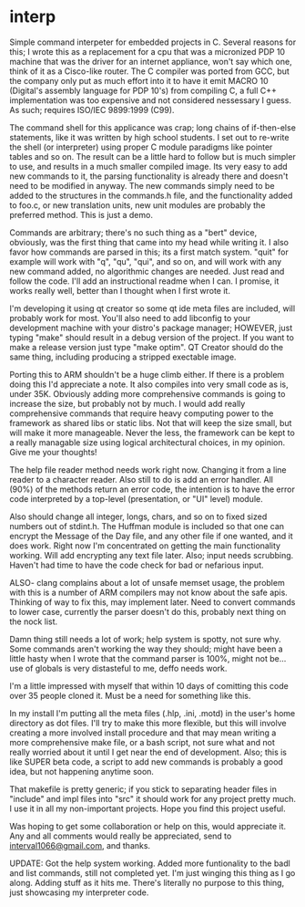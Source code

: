 # interp
Simple command interpeter for embedded projects in C. Several reasons for this; I wrote this as a replacement for a cpu that was a micronized PDP 10 machine that was the driver for an internet appliance, won't say which one, think of it as a Cisco-like router. The C compiler was ported from GCC, but the company only put as much effort into it to have it emit MACRO 10 (Digital's assembly language for PDP 10's) from compiling C, a full C++ implementation was too expensive and not considered nessessary I guess. As such; requires ISO/IEC 9899:1999 (C99).

The command shell for this applicance was crap; long chains of if-then-else statements, like it was written by high school students. I set out to re-write the shell (or interpreter) using proper C module paradigms like pointer tables and so on. The result can be a little hard to follow but is much simpler to use, and results in a much smaller compiled image. Its very easy to add new commands to it, the parsing functionality is already there and doesn't need to be modified in anyway. The new commands simply need to be added to the structures in the commands.h file, and the functionality added to foo.c, or new translation units, new unit modules are probably the preferred method. This is just a demo.

Commands are arbitrary; there's no such thing as a "bert" device, obviously, was the first thing that came into my head while writing it. I also favor how commands are parsed in this; its a first match system. "quit" for example will work with "q", "qu", "qui", and so on, and will work with any new command added, no algorithmic changes are needed. Just read and follow the code. I'll add an instructional readme when I can. I promise, it works really well, better than I thought when I first wrote it.

I'm developing it using qt creator so some qt ide meta files are included, will probably work for most. You'll also need to add libconfig to your development machine with your distro's package manager; HOWEVER, just typing "make" should result in a debug version of the project. If you want to make a release version just type "make optim". QT Creator should do the same thing, including producing a stripped exectable image.

Porting this to ARM shouldn't be a huge climb either. If there is a problem doing this I'd appreciate a note. It also compiles into very small code as is, under 35K. Obviously adding more comprehensive commands is going to increase the size, but probably not by much. I would add really comprehensive commands that require heavy computing power to the framework as shared libs or static libs. Not that will keep the size small, but will make it more manageable. Never the less, the framework can be kept to a really managable size using logical architectural choices, in my opinion. Give me your thoughts!

The help file reader method needs work right now. Changing it from a line reader to a character reader. Also still to do is add an error handler. All (90%) of the methods return an error code, the intention is to have the error code interpreted by a top-level (presentation, or "UI" level) module.

Also should change all integer, longs, chars, and so on to fixed sized numbers out of stdint.h. The Huffman module is included so that one can encrypt the Message of the Day file, and any other file if one wanted, and it does work. Right now I'm concentrated on getting the main functionality working. Will add encrypting any text file later. Also; input needs scrubbing. Haven't had time to have the code check for bad or nefarious input.

ALSO- clang complains about a lot of unsafe memset usage, the problem with this is a number of ARM compilers may not know about
the safe apis. Thinking of way to fix this, may implement later. Need to convert commands to lower case, currently the parser doesn't do this, probably
next thing on the nock list.

Damn thing still needs a lot of work; help system is spotty, not sure why. Some commands aren't working the way they should;
might have been a little hasty when I wrote that the command parser is 100%, might not be... use of globals is very distasteful
to me, deffo needs work.

I'm a little impressed with myself that within 10 days of comitting this code over 35 people cloned it. Must be a need for something like this.

In my install I'm putting all the meta files (.hlp, .ini, .motd) in the user's home directory as dot files. I'll try to make this more flexible, but this will involve creating a more involved install procedure and that may mean writing a more comprehensive make file, or a bash script, not sure what and not really worried about it until I get near the end of development. Also; this is like SUPER beta code, a script to add new commands is probably a good idea, but not happening anytime soon.

That makefile is pretty generic; if you stick to separating header files in "include" and impl files into "src" it should work for any project pretty much. I use it in all my non-important projects. Hope you find this project useful.

Was hoping to get some collaboration or help on this, would appreciate it. Any and all comments would really be appreciated, send to interval1066@gmail.com, and thanks.

UPDATE: Got the help system working. Added more funtionality to the badl and list commands, still not completed yet.
I'm just winging this thing as I go along. Adding stuff as it hits me. There's literally no purpose to this thing, just showcasing my interpreter code.
